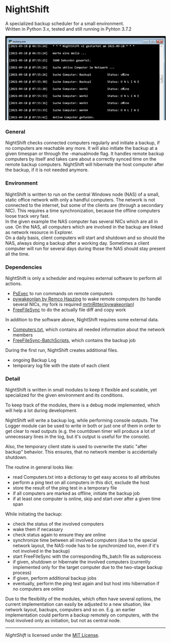 # NightShift
A specialized backup scheduler for a small environment.  
Written in Python 3.x, tested and still running in Pyhton 3.7.2

<img src="https://github.com/mrtnRitter/NightShift/blob/main/Screens/SampleOutputShort.jpg">

### General
NightShift checks connected computers regularly and initiate a backup, if no computers are reachable any more. It will also initiate the backup at a given timespan or through the -manualmode flag.
It handles remote backup computers by itself and takes care about a correctly synced time on the remote backup computers. NightShift will hibernate the host computer after the backup, if it is not needed anymore. 

### Environment
NightShift is written to run on the central Windows node (NAS) of a small, static office network with only a handful computers. The network is not connected to the internet, but some of the clients are (through a secondary NIC). This requires a time synchronization, because the offline computers loose track very fast.  
In the given example the NAS computer has several NICs which are all in use. On the NAS, all computers which are involved in the backup are linked as network resource in Explorer.  
On a daily basis, client computers will start and shutdown and so should the NAS, always doing a backup after a working day. Sometimes a client computer will run for several days during those the NAS should stay present all the time.

### Dependencies
NightShift is only a scheduler and requires external software to perform all actions. 
- [PsExec](https://docs.microsoft.com/en-us/sysinternals/downloads/psexec) to run commands on remote computers
- [pywakeonlan by Remco Haszing](https://github.com/remcohaszing/pywakeonlan) to wake remote computers (to handle several NICs, my fork is required  [mrtnRitter/pywakeonlan](https://github.com/mrtnRitter/pywakeonlan))
- [FreeFileSync](https://freefilesync.org/) to do the actually file diff and copy work

In addition to the software above, NightShift requires some external data.
- [Computers.txt](/Computers.txt), which contains all needed information about the network members
- [FreeFileSync-BatchScripts](/BackupJobs), which contains the backup job

During the first run, NightShift creates additional files.
- ongoing Backup Log
- temporary log file with the state of each client

### Detail
NightShift is written in small modules to keep it flexible and scalable, yet specialized for the given environment and its conditions.

To keep track of the modules, there is a debug mode implemented, which will help a lot during development. 

NightShift will write a backup log, while performing console outputs. The Logger module can be used to write in both or just one of them in order to get clear to read outputs (e.g. the countdown timer will produce a lot of unnecessary lines in the log, but it's output is useful for the console). 

Also, the temporary client state is used to overwrite the static "after backup" behavior. This ensures, that no network member is accidentally shutdown. 

The routine in general looks like:
- read Computers.txt into a dictionay to get easy access to all attributes
- perform a ping text on all computers in this dict, exclude the host
- store the result of the ping test in a temporary file
- if all computers are marked as offline, initiate the backup job
- if at least one computer is online, skip and start over after a given time span

While initiating the backup:
- check the status of the involved computers
- wake them if necassary
- check status again to ensure they are online
- synchronize time between all involved computers (due to the special network layout, the NAS-node has to be synchronized too, even if it's not involved in the backup)
- start FreeFileSync with the corresponding ffs_batch file as subprocess
- if given, shutdown or hibernate the involved computers (currently implemented only for the target computer due to the two-stage backup process)
- if given, perform additional backup jobs
- eventually, perform the ping test again and but host into hibernation if no computers are online

Due to the flexibility of the modules, which often have several options, the current implementation can easily be adjusted to a new situation, like network layout, backups, computers and so on. E.g. an earlier implementation could perform a backup remotely on computers, with the host involved only as initiation, but not as central node. 

---
*NightShift* is licensed under the [MIT License](https://github.com/mrtnRitter/NightShift/blob/main/LICENSE).
